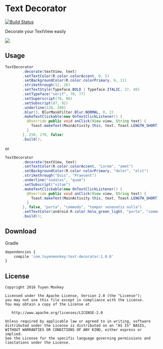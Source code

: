 # Text Decorator
[![Build Status](https://travis-ci.org/nntuyen/text-decorator.svg?branch=master)](https://travis-ci.org/nntuyen/text-decorator)

Decorate your TextView easily

![](screenshot/screenshot2.gif)

## Usage

```java
TextDecorator
        .decorate(textView, text)
        .setTextColor(R.color.colorAccent, 0, 5)
        .setBackgroundColor(R.color.colorPrimary, 6, 11)
        .strikethrough(12, 26)
        .setTextStyle(Typeface.BOLD | Typeface.ITALIC, 27, 40)
        .setTypeface("serif", 70, 77)
        .setSuperscript(78, 86)
        .setSubscript(87, 92)
        .underline(120, 200)
        .blur(3, BlurMaskFilter.Blur.NORMAL, 0, 2)
        .makeTextClickable(new OnTextClickListener() {
          @Override public void onClick(View view, String text) {
            Toast.makeText(MainActivity.this, text, Toast.LENGTH_SHORT).show();
          }
        }, 250, 270, false)
        .build();
```
or

```java
TextDecorator
        .decorate(textView, text)
        .setTextColor(R.color.colorAccent, "Lorem", "amet")
        .setBackgroundColor(R.color.colorPrimary, "dolor", "elit")
        .strikethrough("Duis", "Praesent")
        .underline("sodales", "quam")
        .setSubscript("vitae")
        .makeTextClickable(new OnTextClickListener() {
          @Override public void onClick(View view, String text) {
            Toast.makeText(MainActivity.this, text, Toast.LENGTH_SHORT).show();
          }
        }, false, "porta", "commodo", "tempor venenatis nulla")
        .setTextColor(android.R.color.holo_green_light, "porta", "commodo", "tempor venenatis nulla")
        .build();
```

## Download
Gradle

```javascript
dependencies {
    compile 'com.tuyenmonkey:text-decorator:1.0.0'
}
```

## License

    Copyright 2016 Tuyen Monkey

    Licensed under the Apache License, Version 2.0 (the "License");
    you may not use this file except in compliance with the License.
    You may obtain a copy of the License at

       http://www.apache.org/licenses/LICENSE-2.0

    Unless required by applicable law or agreed to in writing, software
    distributed under the License is distributed on an "AS IS" BASIS,
    WITHOUT WARRANTIES OR CONDITIONS OF ANY KIND, either express or implied.
    See the License for the specific language governing permissions and
    limitations under the License.
